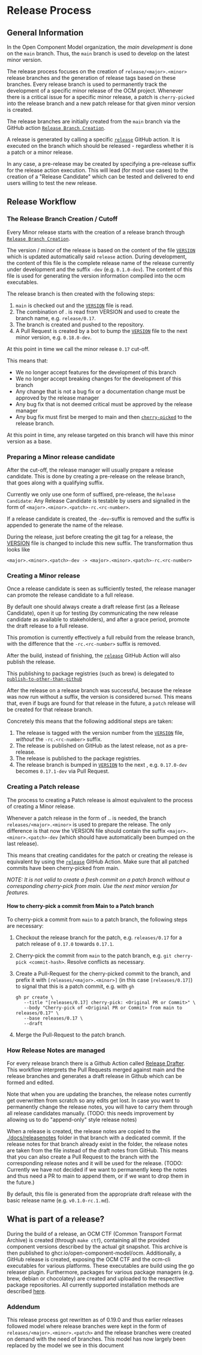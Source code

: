 # Release Process

## General Information

In the Open Component Model organization, the *main development* is done on the
`main` branch. Thus, the `main` branch is used to develop on the latest minor
version.

The release process focuses on the creation of `release/<major>.<minor>` release
branches and the generation
of release tags based on these branches. Every release branch is used to
permanently track the development of a specific
minor release of the OCM project. Whenever there is a critical issue for a
specific minor release, a patch is `cherry-picked`
into the release branch and a new patch release for that given minor version is
created.

The release branches are initially created from the `main` branch via the GitHub
action [`Release Branch Creation`](./.github/workflows/release-branch.yaml).

A release is generated by calling a specific [
`release`](./.github/workflows/release.yaml) GitHub action. It is
executed on the branch which should be released - regardless whether it is a
patch or a minor release.

In any case, a pre-release may be created by specifying a pre-release suffix for
the release action execution. This will lead (for most use cases) to the
creation of a "Release Candidate" which can be tested
and delivered to end users willing to test the new release.

## Release Workflow

### The Release Branch Creation / Cutoff

Every Minor release starts with the creation of a release branch through [
`Release Branch Creation`](./.github/workflows/release-branch.yaml).

The version / minor of the release is based on the content of the file [
`VERSION`](./VERSION) which
is updated automatically said `release` action. During development, the
content of this file is the complete release name of the release currently under
development and the suffix `-dev` (e.g. `0.1.0-dev`). The content of this file
is used for generating the version information compiled into the ocm
executables.

The release branch is then created with the following steps:

1. `main` is checked out and the [`VERSION`](./VERSION) file is read.
2. The combination of <major>.<minor> is read from VERSION and used to create
   the branch name, e.g. `release/0.17`.
3. The branch is created and pushed to the repository.
4. A Pull Request is created by a bot to bump the [`VERSION`](./VERSION) file to
   the next minor version, e.g. `0.18.0-dev`.

At this point in time we call the minor release `0.17` cut-off.

This means that:

- We no longer accept features for the development of this branch
- We no longer accept breaking changes for the development of this branch
- Any change that is not a bug fix or a documentation change must be approved by
  the release manager
- Any bug fix that is not deemed critical must be approved by the release
  manager
- Any bug fix must first be merged to main and then [
  `cherry-picked`](https://git-scm.com/docs/git-cherry-pick) to the release
  branch.

At this point in time, any release targeted on this branch will have this minor
version as a base.

### Preparing a Minor release candidate

After the cut-off, the release manager will usually prepare a release candidate.
This is done by creating a pre-release on the release branch, that goes along
with a qualifying suffix.

Currently we only use one form of suffixed, pre-release, the
`Release Candidate`: Any Release Candidate
is testable by users and signalled in the form of
`<major>.<minor>.<patch>-rc.<rc-number>`.

If a release candidate is created, the `-dev`-suffix is removed and the suffix
is appended to generate the name of the release.

During the release, just before creating the git tag for a release,
the [VERSION](./VERSION) file is changed to include this new suffix.
The transformation thus looks like

```shell
<major>.<minor>.<patch>-dev -> <major>.<minor>.<patch>-rc.<rc-number>
```

### Creating a Minor release

Once a release candidate is seen as sufficiently tested, the release manager can
promote the release candidate to a full release.

By default one should always create a draft release first (as a Release
Candidate),
open it up for testing (by communicating the new release candidate as available
to stakeholders),
and after a grace period, promote the draft release to a full release.

This promotion is currently effectively a full rebuild from the release branch,
with the difference that the `-rc.<rc-number>` suffix is removed.

After the build, instead of finishing, the [
`release`](./.github/workflows/release.yaml) GitHub Action will also publish the
release.

This publishing to package registries (such as brew) is delegated to [
`publish-to-other-than-github`](./.github/workflows/publish-to-other-than-github.yaml)

After the release on a release branch was successful, because the release was
now run without a suffix, the version is considered `burned`.
This means that, even if bugs are found for that release in the future, a
`patch` release will be created for that release branch.

Concretely this means that the following additional steps are taken:

1. The release is tagged with the version number from the [`VERSION`](./VERSION)
   file, *without* the `-rc.<rc-number>` suffix.
2. The release is published on GitHub as the latest release, not as a
   pre-release.
3. The release is published to the package registries.
4. The release branch is bumped in [`VERSION`](./VERSION) to the next <patch>,
   e.g. `0.17.0-dev` becomes `0.17.1-dev` via Pull Request.

### Creating a Patch release

The process to creating a Patch release is almost equivalent to the process of
creating a Minor release.

Whenever a patch release in the form of <major>.<minor>.<patch> is needed, the
branch `releases/<major>.<minor>` is used to prepare the release.
The only difference is that now the VERSION file should contain the suffix
`<major>.<minor>.<patch>-dev`
(which should have automatically been bumped on the last release).

This means that creating candidates for the patch or creating the release is
equivalent by using the [`release`](./.github/workflows/release.yaml) GitHub
Action.
Make sure that all patched commits have been cherry-picked from main.

*NOTE: It is not valid to create a fresh commit on a patch branch without a
corresponding cherry-pick from main. Use the next minor version for features.*

#### How to cherry-pick a commit from Main to a Patch branch

To cherry-pick a commit from `main` to a patch branch, the following steps are
necessary:

1. Checkout the release branch for the patch, e.g. `releases/0.17` for a patch
   release of `0.17.0` towards `0.17.1`.
2. Cherry-pick the commit from `main` to the patch branch, e.g.
   `git cherry-pick <commit-hash>`. Resolve conflicts as necessary.
3. Create a Pull-Request for the cherry-picked commit to the branch,
   and prefix it with `[releases/<major>.<minor>]` (in this case
   `[releases/0.17]`)
   to signal that this is a patch commit, e.g. with `gh`

   ```shell
   gh pr create \
      --title "[releases/0.17] cherry-pick: <Original PR or Commit>" \
      --body "Cherry-pick of <Original PR or Commit> from main to releases/0.17" \
      --base releases/0.17 \
      --draft
   ```

4. Merge the Pull-Request to the patch branch.

### How Release Notes are managed

For every release branch there is a Github Action
called [Release Drafter](./.github/workflows/release-drafter.yaml).
This workflow interprets the Pull Requests merged against main and the release
branches and generates a draft release
in Github which can be formed and edited.

Note that when you are updating the branches, the release notes currently get
overwritten from scratch so any edits get lost.
In case you want to permanently change the release notes, you will have to carry
them through all release candidates manually.
(TODO: this needs improvement by allowing us to do "append-only" style release
notes)

When a release is created, the release notes are copied to
the [./docs/releasenotes](./docs/releasenotes) folder in that branch
with a dedicated commit. If the release notes for that branch already exist in
the folder, the release notes are taken from the file
instead of the draft notes from GitHub. This means that you can also create a
Pull Request to the branch with the corresponding release notes
and it will be used for the release.
(TODO: Currently we have not decided if we want to permanently keep the notes
and thus need a PR to main to append them, or if we want to drop them in the
future.)

By default, this file is generated from the
appropriate draft release with the basic release name (e.g. `v0.1.0-rc.1.md`).

## What is part of a release?

During the build of a release, an OCM CTF (Common Transport Format Archive) is
created (through `make ctf`), containing all the provided component versions
described by the actual git snapshot. This archive is then published to
ghcr.io/open-component-model/ocm. Additionally, a GitHub release is created,
exposing the OCM CTF and the ocm-cli executables for various platforms. These
executables are build using the go releaser plugin. Furthermore, packages for
various package managers (e.g. brew, debian or chocolatey) are created and
uploaded to the respective package repositories. All currently supported
installation methods are described
[here](https://github.com/open-component-model/ocm?tab=readme-ov-file#installation).

### Addendum

This release process got rewritten as of 0.19.0 and thus earlier releases
followed model where release branches
were kept in the form of `releases/<major>.<minor>.<patch>` and the release
branches were created on demand with the need
of branches. This model has now largely been replaced by the model we see in
this document

